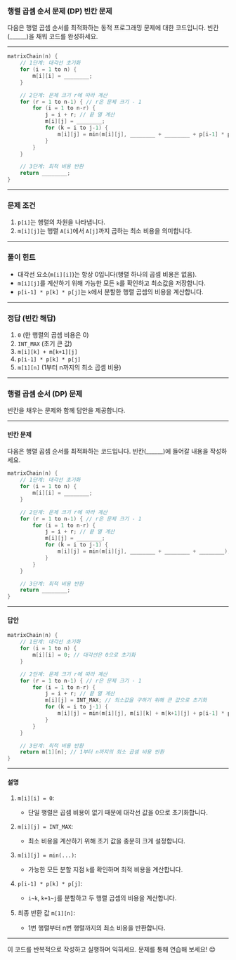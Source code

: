 ### 행렬 곱셈 순서 문제 (DP) 빈칸 문제

다음은 행렬 곱셈 순서를 최적화하는 동적 프로그래밍 문제에 대한 코드입니다. 빈칸(______)을 채워 코드를 완성하세요.

---

```c
matrixChain(n) {
    // 1단계: 대각선 초기화
    for (i = 1 to n) {
        m[i][i] = ________;
    }

    // 2단계: 문제 크기 r에 따라 계산
    for (r = 1 to n-1) { // r은 문제 크기 - 1
        for (i = 1 to n-r) {
            j = i + r; // 끝 열 계산
            m[i][j] = ________;
            for (k = i to j-1) {
                m[i][j] = min(m[i][j], ________ + ________ + p[i-1] * p[k] * p[j]);
            }
        }
    }

    // 3단계: 최적 비용 반환
    return ________;
}
```

---

### 문제 조건
1. `p[i]`는 행렬의 차원을 나타냅니다.
2. `m[i][j]`는 행렬 `A[i]`에서 `A[j]`까지 곱하는 최소 비용을 의미합니다.

---

### 풀이 힌트
- 대각선 요소(`m[i][i]`)는 항상 0입니다(행렬 하나의 곱셈 비용은 없음).
- `m[i][j]`를 계산하기 위해 가능한 모든 `k`를 확인하고 최소값을 저장합니다.
- `p[i-1] * p[k] * p[j]`는 `k`에서 분할한 행렬 곱셈의 비용을 계산합니다.

---

### 정답 (빈칸 해답)
1. `0` (한 행렬의 곱셈 비용은 0)
2. `INT_MAX` (초기 큰 값)
3. `m[i][k] + m[k+1][j]`
4. `p[i-1] * p[k] * p[j]`
5. `m[1][n]` (1부터 n까지의 최소 곱셈 비용)

---

### 행렬 곱셈 순서 (DP) 문제

빈칸을 채우는 문제와 함께 답안을 제공합니다.

---

#### 빈칸 문제
다음은 행렬 곱셈 순서를 최적화하는 코드입니다. 빈칸(______)에 들어갈 내용을 작성하세요.

```c
matrixChain(n) {
    // 1단계: 대각선 초기화
    for (i = 1 to n) {
        m[i][i] = ________;
    }

    // 2단계: 문제 크기 r에 따라 계산
    for (r = 1 to n-1) { // r은 문제 크기 - 1
        for (i = 1 to n-r) {
            j = i + r; // 끝 열 계산
            m[i][j] = ________;
            for (k = i to j-1) {
                m[i][j] = min(m[i][j], ________ + ________ + ________);
            }
        }
    }

    // 3단계: 최적 비용 반환
    return ________;
}
```

---

#### 답안
```c
matrixChain(n) {
    // 1단계: 대각선 초기화
    for (i = 1 to n) {
        m[i][i] = 0; // 대각선은 0으로 초기화
    }

    // 2단계: 문제 크기 r에 따라 계산
    for (r = 1 to n-1) { // r은 문제 크기 - 1
        for (i = 1 to n-r) {
            j = i + r; // 끝 열 계산
            m[i][j] = INT_MAX; // 최소값을 구하기 위해 큰 값으로 초기화
            for (k = i to j-1) {
                m[i][j] = min(m[i][j], m[i][k] + m[k+1][j] + p[i-1] * p[k] * p[j]);
            }
        }
    }

    // 3단계: 최적 비용 반환
    return m[1][n]; // 1부터 n까지의 최소 곱셈 비용 반환
}
```

---

#### 설명
1. `m[i][i] = 0`:
    - 단일 행렬은 곱셈 비용이 없기 때문에 대각선 값을 0으로 초기화합니다.

2. `m[i][j] = INT_MAX`:
    - 최소 비용을 계산하기 위해 초기 값을 충분히 크게 설정합니다.

3. `m[i][j] = min(...)`:
    - 가능한 모든 분할 지점 `k`를 확인하며 최적 비용을 계산합니다.

4. `p[i-1] * p[k] * p[j]`:
    - `i~k`, `k+1~j`를 분할하고 두 행렬 곱셈의 비용을 계산합니다.

5. 최종 반환 값 `m[1][n]`:
    - 1번 행렬부터 n번 행렬까지의 최소 비용을 반환합니다.

---

이 코드를 반복적으로 작성하고 실행하며 익히세요. 문제를 통해 연습해 보세요! 😊